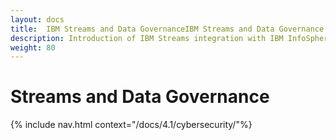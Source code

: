 ```yaml
---
layout: docs
title:  IBM Streams and Data GovernanceIBM Streams and Data Governance
description: Introduction of IBM Streams integration with IBM InfoSphere Data Catalog
weight: 80
---
```


# Streams and Data Governance

{% include nav.html context="/docs/4.1/cybersecurity/"%}

